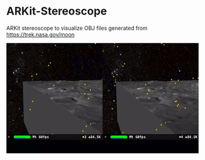 # ARKit-Stereoscope
ARKit stereoscope to visualize OBJ files generated from https://trek.nasa.gov/moon

![](goclenius.gif)
